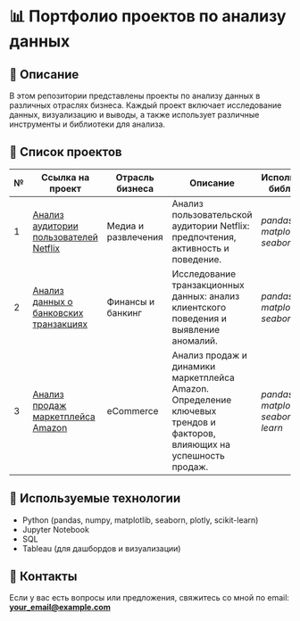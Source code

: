 # 📊 Портфолио проектов по анализу данных

## 📌 Описание
В этом репозитории представлены проекты по анализу данных в различных отраслях бизнеса. Каждый проект включает исследование данных, визуализацию и выводы, а также использует различные инструменты и библиотеки для анализа.

## 📂 Список проектов

№ | Ссылка на проект | Отрасль бизнеса | Описание | Используемые библиотеки | Презентация проекта 
---|---|---|---|---|---
1 | [Анализ аудитории пользователей Netflix](https://github.com/Arystan-tech/portfolio_python/tree/592dfe624cac60fc5e5376be9dd6147cf781f446/%D0%90%D0%BD%D0%B0%D0%BB%D0%B8%D0%B7%20%D0%B0%D1%83%D0%B4%D0%B8%D1%82%D0%BE%D1%80%D0%B8%D0%B8%20%D0%BF%D0%BE%D0%BB%D1%8C%D0%B7%D0%BE%D0%B2%D0%B0%D1%82%D0%B5%D0%BB%D0%B5%D0%B9%20Netflix) | Медиа и развлечения | Анализ пользовательской аудитории Netflix: предпочтения, активность и поведение. | *pandas, numpy, matplotlib, seaborn* | [Презентация](https://github.com/Arystan-tech/portfolio_python/blob/592dfe624cac60fc5e5376be9dd6147cf781f446/%D0%90%D0%BD%D0%B0%D0%BB%D0%B8%D0%B7%20%D0%B4%D0%B0%D0%BD%D0%BD%D1%8B%D1%85%20%D0%BE%20%D0%B1%D0%B0%D0%BD%D0%BA%D0%BE%D0%B2%D1%81%D0%BA%D0%B8%D1%85%20%D1%82%D1%80%D0%B0%D0%BD%D0%B7%D0%B0%D0%BA%D1%86%D0%B8%D1%8F%D1%85/%D0%90%D0%BD%D0%B0%D0%BB%D0%B8%D0%B7%20%D0%B4%D0%B0%D0%BD%D0%BD%D1%8B%D1%85%20%D0%BE%20%D0%B1%D0%B0%D0%BD%D0%BA%D0%BE%D0%B2%D1%81%D0%BA%D0%B8%D1%85%20%D1%82%D1%80%D0%B0%D0%BD%D0%B7%D0%B0%D0%BA%D1%86%D0%B8%D1%8F%D1%85.pdf)
2 | [Анализ данных о банковских транзакциях](https://github.com/Arystan-tech/portfolio_python/tree/592dfe624cac60fc5e5376be9dd6147cf781f446/%D0%90%D0%BD%D0%B0%D0%BB%D0%B8%D0%B7%20%D0%B4%D0%B0%D0%BD%D0%BD%D1%8B%D1%85%20%D0%BE%20%D0%B1%D0%B0%D0%BD%D0%BA%D0%BE%D0%B2%D1%81%D0%BA%D0%B8%D1%85%20%D1%82%D1%80%D0%B0%D0%BD%D0%B7%D0%B0%D0%BA%D1%86%D0%B8%D1%8F%D1%85) | Финансы и банкинг | Исследование транзакционных данных: анализ клиентского поведения и выявление аномалий. | *pandas, numpy, matplotlib, seaborn, plotly* | [Презентация](https://github.com/Arystan-tech/portfolio_python/blob/592dfe624cac60fc5e5376be9dd6147cf781f446/%D0%90%D0%BD%D0%B0%D0%BB%D0%B8%D0%B7%20%D0%B4%D0%B0%D0%BD%D0%BD%D1%8B%D1%85%20%D0%BE%20%D0%B1%D0%B0%D0%BD%D0%BA%D0%BE%D0%B2%D1%81%D0%BA%D0%B8%D1%85%20%D1%82%D1%80%D0%B0%D0%BD%D0%B7%D0%B0%D0%BA%D1%86%D0%B8%D1%8F%D1%85/%D0%90%D0%BD%D0%B0%D0%BB%D0%B8%D0%B7%20%D0%B4%D0%B0%D0%BD%D0%BD%D1%8B%D1%85%20%D0%BE%20%D0%B1%D0%B0%D0%BD%D0%BA%D0%BE%D0%B2%D1%81%D0%BA%D0%B8%D1%85%20%D1%82%D1%80%D0%B0%D0%BD%D0%B7%D0%B0%D0%BA%D1%86%D0%B8%D1%8F%D1%85.pdf)
3 | [Анализ продаж маркетплейса Amazon](https://github.com/Arystan-tech/portfolio_python/tree/592dfe624cac60fc5e5376be9dd6147cf781f446/%D0%90%D0%BD%D0%B0%D0%BB%D0%B8%D0%B7%20%D0%BF%D1%80%D0%BE%D0%B4%D0%B0%D0%B6%20%D0%BC%D0%B0%D1%80%D0%BA%D0%B5%D1%82%D0%BF%D0%BB%D0%B5%D0%B9%D1%81%D0%B0%20Amazon) | eCommerce | Анализ продаж и динамики маркетплейса Amazon. Определение ключевых трендов и факторов, влияющих на успешность продаж. | *pandas, numpy, matplotlib, seaborn, scikit-learn* | [Презентация](https://github.com/Arystan-tech/portfolio_python/blob/592dfe624cac60fc5e5376be9dd6147cf781f446/%D0%90%D0%BD%D0%B0%D0%BB%D0%B8%D0%B7%20%D0%BF%D1%80%D0%BE%D0%B4%D0%B0%D0%B6%20%D0%BC%D0%B0%D1%80%D0%BA%D0%B5%D1%82%D0%BF%D0%BB%D0%B5%D0%B9%D1%81%D0%B0%20Amazon/%D0%90%D0%BD%D0%B0%D0%BB%D0%B8%D0%B7%20%D0%BF%D1%80%D0%BE%D0%B4%D0%B0%D0%B6%20%D0%BC%D0%B0%D1%80%D0%BA%D0%B5%D1%82%D0%BF%D0%BB%D0%B5%D0%B9%D1%81%D0%B0%20Amazon.pdf)

## 🔧 Используемые технологии
- Python (pandas, numpy, matplotlib, seaborn, plotly, scikit-learn)
- Jupyter Notebook
- SQL
- Tableau (для дашбордов и визуализации)

## 📩 Контакты
Если у вас есть вопросы или предложения, свяжитесь со мной по email: **your_email@example.com**
